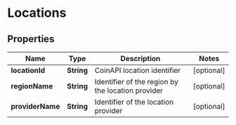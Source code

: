 

# Locations

## Properties

Name | Type | Description | Notes
------------ | ------------- | ------------- | -------------
**locationId** | **String** | CoinAPI location identifier |  [optional]
**regionName** | **String** | Identifier of the region by the location provider |  [optional]
**providerName** | **String** | Identifier of the location provider |  [optional]




